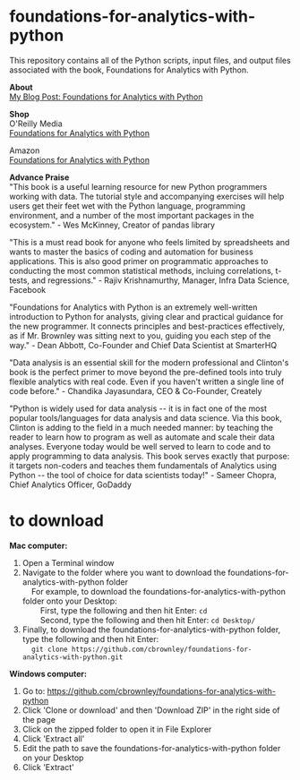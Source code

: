 foundations-for-analytics-with-python
========================

This repository contains all of the Python scripts, input files, and output files associated with the book, Foundations for Analytics with Python. <br>

<b>About</b> <br>
<a href="https://cbrownley.wordpress.com/2016/03/02/foundations-for-analytics-with-python-from-non-programmer-to-hacker/">My Blog Post: Foundations for Analytics with Python</a> <br>

<b>Shop</b> <br>
O'Reilly Media <br>
<a href="http://shop.oreilly.com/product/0636920038375.do">Foundations for Analytics with Python</a> <br>

Amazon <br>
<a href="https://www.amazon.com/Foundations-Analytics-Python-Brownley/dp/1491922532">Foundations for Analytics with Python</a> <br>

<b>Advance Praise</b> <br>
"This book is a useful learning resource for new Python programmers working with data. The tutorial style and accompanying exercises will help users get their feet wet with the Python language, programming environment, and a number of the most important packages in the ecosystem." - Wes McKinney, Creator of pandas library <br>

"This is a must read book for anyone who feels limited by spreadsheets and wants to master the basics of coding and automation for business applications.  This is also good primer on programmatic approaches to conducting the most common statistical methods, incluing correlations, t-tests, and regressions." - Rajiv Krishnamurthy, Manager, Infra Data Science, Facebook <br>

"Foundations for Analytics with Python is an extremely well-written introduction to Python for analysts, giving clear and practical guidance for the new programmer. It connects principles and best-practices effectively, as if Mr. Brownley was sitting next to you, guiding you each step of the way." - Dean Abbott, Co-Founder and Chief Data Scientist at SmarterHQ <br>

"Data analysis is an essential skill for the modern professional and Clinton's book is the perfect primer to move beyond the pre-defined tools into truly flexible analytics with real code.  Even if you haven't written a single line of code before." - Chandika Jayasundara, CEO & Co-Founder, Creately <br>

"Python is widely used for data analysis -- it is in fact one of the most popular tools/languages for data analysis and data science.  Via this book, Clinton is adding to the field in a much needed manner: by teaching the reader to learn how to program as well as automate and scale their data analyses.  Everyone today would be well served to learn to code and to apply programming to data analysis.  This book serves exactly that purpose: it targets non-coders and teaches them fundamentals of Analytics using Python -- the tool of choice for data scientists today!" - Sameer Chopra, Chief Analytics Officer, GoDaddy <br>

to download
========================
<b>Mac computer:</b> <br>
1. Open a Terminal window <br>
2. Navigate to the folder where you want to download the foundations-for-analytics-with-python folder <br>
&nbsp;&nbsp;&nbsp;&nbsp;For example, to download the foundations-for-analytics-with-python folder onto your Desktop: <br>
&nbsp;&nbsp;&nbsp;&nbsp;&nbsp;&nbsp;&nbsp;&nbsp;First, type the following and then hit Enter: `cd` <br>
&nbsp;&nbsp;&nbsp;&nbsp;&nbsp;&nbsp;&nbsp;&nbsp;Second, type the following and then hit Enter: `cd Desktop/` <br>
3. Finally, to download the foundations-for-analytics-with-python folder, type the following and then hit Enter: <br>
&nbsp;&nbsp;&nbsp;&nbsp;`git clone https://github.com/cbrownley/foundations-for-analytics-with-python.git` <br>

<b>Windows computer:</b> <br>
1. Go to: https://github.com/cbrownley/foundations-for-analytics-with-python <br>
2. Click 'Clone or download' and then 'Download ZIP' in the right side of the page <br>
3. Click on the zipped folder to open it in File Explorer <br>
4. Click 'Extract all' <br>
5. Edit the path to save the foundations-for-analytics-with-python folder on your Desktop <br>
6. Click 'Extract' <br>
